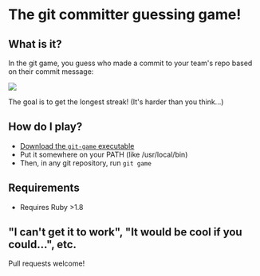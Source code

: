# The git committer guessing game!

## What is it?

In the git game, you  guess who made a commit to your team's repo based on their commit message:

![](https://cloud.githubusercontent.com/assets/21294/6098511/fb347c1e-afae-11e4-9152-5a132a10c3b3.png)

The goal is to get the longest streak! (It's harder than you think...)

## How do I play?

- [Download the `git-game` executable](https://github.com/jsomers/git-game/releases/tag/1.0)
- Put it somewhere on your PATH (like /usr/local/bin)
- Then, in any git repository, run `git game`

## Requirements

- Requires Ruby >1.8

## "I can't get it to work", "It would be cool if you could...", etc.

Pull requests welcome!
